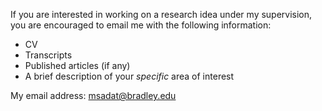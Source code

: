 If you are interested in working on a research idea under my supervision, you are encouraged to email me with the following information: 

- CV
- Transcripts
- Published articles (if any)
- A brief description of your *specific* area of interest 

My email address: msadat@bradley.edu 

